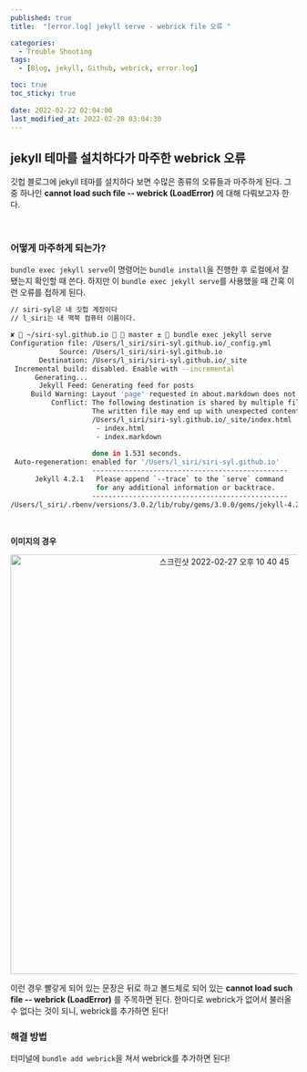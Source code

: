 ```yaml
---
published: true
title:  "[error.log] jekyll serve - webrick file 오류 "

categories:
  - Trouble Shooting
tags:
  - [Blog, jekyll, Github, webrick, error.log]

toc: true
toc_sticky: true
 
date: 2022-02-22 02:04:00
last_modified_at: 2022-02-28 03:04:30
---
```


## jekyll 테마를 설치하다가 마주한 webrick 오류

깃헙 블로그에 jekyll 테마를 설치하다 보면 수많은 종류의 오류들과 마주하게 된다.
그중 하나인 **cannot load such file -- webrick (LoadError)** 에 대해 다뤄보고자 한다.

<br>

### 어떻게 마주하게 되는가?
`bundle exec jekyll serve`이 명령어는 `bundle install`을 진행한 후 로컬에서 잘 됐는지 확인할 때 쓴다.
하지만 이 `bundle exec jekyll serve`를 사용했을 때 간혹 이런 오류를 접하게 된다.
<br/>

```bash
// siri-syl은 내 깃헙 계정이다
// l_siri는 내 맥북 컴퓨터 이름이다.

✘  ~/siri-syl.github.io   master ±  bundle exec jekyll serve
Configuration file: /Users/l_siri/siri-syl.github.io/_config.yml
            Source: /Users/l_siri/siri-syl.github.io
       Destination: /Users/l_siri/siri-syl.github.io/_site
 Incremental build: disabled. Enable with --incremental
      Generating... 
       Jekyll Feed: Generating feed for posts
     Build Warning: Layout 'page' requested in about.markdown does not exist.
          Conflict: The following destination is shared by multiple files.
                    The written file may end up with unexpected contents.
                    /Users/l_siri/siri-syl.github.io/_site/index.html
                     - index.html
                     - index.markdown
                    
                    done in 1.531 seconds.
 Auto-regeneration: enabled for '/Users/l_siri/siri-syl.github.io'
                    ------------------------------------------------
      Jekyll 4.2.1   Please append `--trace` to the `serve` command 
                     for any additional information or backtrace. 
                    ------------------------------------------------
/Users/l_siri/.rbenv/versions/3.0.2/lib/ruby/gems/3.0.0/gems/jekyll-4.2.1/lib/jekyll/commands/serve/servlet.rb:3:in `require': cannot load such file -- webrick (LoadError)

```
<br>

**이미지의 경우**

<center><img width="735" alt="스크린샷 2022-02-27 오후 10 40 45" src="https://user-images.githubusercontent.com/87490361/155889000-8c206744-59d6-4069-8b22-5bee2123c2f4.png"></center>

이런 경우 빨갛게 되어 있는 문장은 뒤로 하고 볼드체로 되어 있는
**cannot load such file -- webrick (LoadError)**
를 주목하면 된다.
한마디로 webrick가 없어서 불러올 수 없다는 것이 되니, webrick를 추가하면 된다!
<br>

### 해결 방법

터미널에 `bundle add webrick`을 쳐서 webrick를 추가하면 된다!

<br>